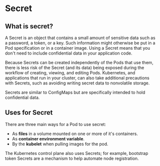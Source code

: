 # Secret

## What is secret?

A Secret is an object that contains a small amount of sensitive data such as a password, a token, or a key. Such information might otherwise be put in a Pod specification or in a container image. Using a Secret means that you don't need to include confidential data in your application code.

Because Secrets can be created independently of the Pods that use them, there is less risk of the Secret (and its data) being exposed during the workflow of creating, viewing, and editing Pods. Kubernetes, and applications that run in your cluster, can also take additional precautions with Secrets, such as avoiding writing secret data to nonvolatile storage.

Secrets are similar to ConfigMaps but are specifically intended to hold confidential data.

## Uses for Secret

There are three main ways for a Pod to use secret:

- As __files__ in a volume mounted on one or more of it's containers.
- As __container environment variable__.
- By the __kubelet__ when pulling images for the pod.

The Kubernetes control plane also uses Secrets; for example, bootstrap token Secrets are a mechanism to help automate node registration.

